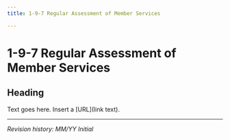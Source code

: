```yaml
---
title: 1-9-7 Regular Assessment of Member Services

---
```


# 1-9-7 Regular Assessment of Member Services

## Heading
Text goes here. Insert a [URL](link text).

***

_Revision history: MM/YY Initial_
